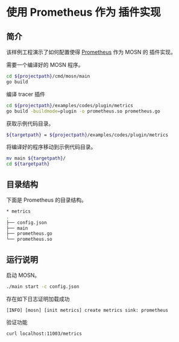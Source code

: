 # 使用 Prometheus 作为 插件实现

## 简介

该样例工程演示了如何配置使得 [Prometheus](https://prometheus.io/) 作为 MOSN 的 插件实现。

需要一个编译好的 MOSN 程序。

```bash
cd ${projectpath}/cmd/mosn/main
go build
```

编译 tracer 插件
``` bash
cd ${projectpath}/examples/codes/plugin/metrics
go build -buildmode=plugin -o prometheus.so prometheus.go
```

获取示例代码目录。

```bash
${targetpath} = ${projectpath}/examples/codes/plugin/metrics
```

将编译好的程序移动到示例代码目录。

```bash
mv main ${targetpath}/
cd ${targetpath}
```

## 目录结构

下面是 Prometheus 的目录结构。

```bash
* metrics
.
├── config.json
├── main
├── prometheus.go
└── prometheus.so
```
## 运行说明

启动 MOSN。

```bash
./main start -c config.json
```

存在如下日志证明加载成功

```
[INFO] [mosn] [init metrics] create metrics sink: prometheus
```

验证功能

```bash
curl localhost:11003/metrics
```
